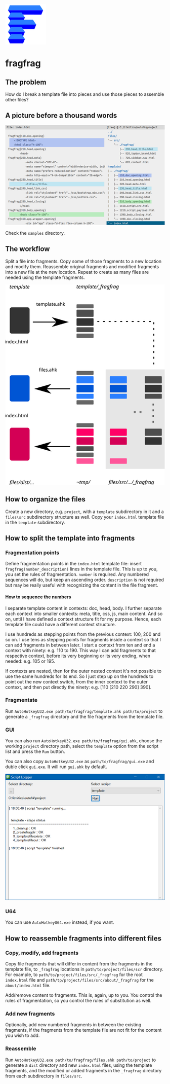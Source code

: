 ![fragfrag logo](fragfrag-logo.svg "fragfrag logo")

# fragfrag
## The problem
How do I break a template file into pieces and use those pieces to assemble other files?

## A picture before a thousand words
![A picture](fragfrag-a-picture.svg "A picture")

Check the `samples` directory.

## The workflow
Split a file into fragments. Copy some of those fragments to a new location and modify them. Reassemble original fragments and modified fragments into a new file at the new location. Repeat to create as many files are needed using the template fragments.

![Concept](fragfrag-concept.svg "Concept")

## How to organize the files
Create a new directory, e.g. `project`, with a `template` subdirectory in it and a `files\src` subdirectory structure as well. Copy your `index.html` template file in the `template` subdirectory.

## How to split the template into fragments
### Fragmentation points
Define fragmentation points in the `index.html` template file: insert `fragfrag(number_description)` lines in the template file. This is up to you, you set the rules of fragmentation. `number` is required. Any numbered sequences will do, but keep an ascending order. `description` is not required but may be really useful with recognizing the content in the file fragment.

#### How to sequence the numbers
I separate template content in contexts: doc, head, body. I further separate each context into smaller contexts: meta, title, css, js, main content. And so on, until I have defined a context structure fit for my purpose. Hence, each template file could have a different context structure.

I use hundreds as stepping points from the previous context: 100, 200 and so on. I use tens as stepping points for fragments inside a context so that I can add fragments in between later. I start a context from ten and end a context with ninety: e.g. 110 to 190. This way I can add fragments to that respective context, before its very beginning or its very ending, when needed: e.g. 105 or 195.

If contexts are nested, then for the outer nested context it's not possible to use the same hundreds for its end. So I just step up on the hundreds to point out the new context switch, from the inner context to the outer context, and then put directly the ninety: e.g. [110 [210 220 290] 390].

### Fragmentate
Run `AutoHotkeyU32.exe path/to/fragfrag/template.ahk path/to/project` to generate a `_fragfrag` directory and the file fragments from the template file.

### GUI
You can also run `AutoHotkeyU32.exe path/to/fragfrag/gui.ahk`, choose the working `project` directory path, select the `template` option from the script list and press the `Run` button.

You can also copy `AutoHotkeyU32.exe` as `path/to/fragfrag/gui.exe` and duble click `gui.exe`. It will run `gui.ahk` by default.

![fragfrag gui](fragfrag-gui.png "fragfrag gui")

### U64
You can use `AutoHotkeyU64.exe` instead, if you want.

## How to reassemble fragments into different files
### Copy, modify, add fragments
Copy file fragments that will differ in content from the fragments in the template file, to `_fragfrag` locations in `path/to/project/files/scr` directory. For example, to `path/to/project/files/src/_fragfrag` for the root `index.html` file and `path/tp/project/files/src/about/_fragfrag` for the `about/index.html` file.

Add/remove content to fragments. This is, again, up to you. You control the rules of fragmentation, so you control the rules of substitution as well.

### Add new fragments
Optionally, add new numbered fragments in between the existing fragments, if the fragments from the template file are not fit for the content you wish to add.

### Reassemble
Run `AutoHotkeyU32.exe path/to/fragfrag/files.ahk path/to/project` to generate a `dist` directory and new `index.html` files, using the template fragments, and the modified or added fragments in the `_fragfrag` directory from each subdirectory in `files/src`.
